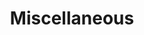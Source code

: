 ---
layout: home
title: Miscellaneous
permalink: /category/miscellaneous/
pagination: 
  enabled: true
  category: Misc
  permalink: /:num/
--- 